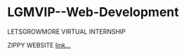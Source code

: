 # LGMVIP--Web-Development
LETSGROWMORE VIRTUAL INTERNSHIP

ZIPPY WEBSITE
<a href='https://nareshsuthardev.github.io/LGMVIP--Web-Development/Task_1/'>link... </a>
